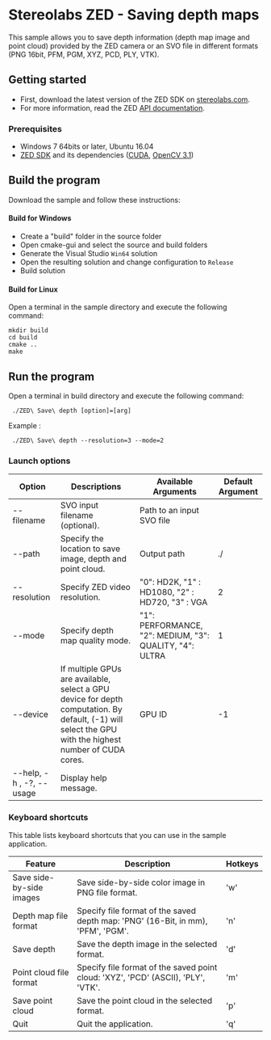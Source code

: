 # Stereolabs ZED - Saving depth maps

This sample allows you to save depth information (depth map image and point cloud) provided by the ZED camera or an SVO file in different formats (PNG 16bit, PFM, PGM, XYZ, PCD, PLY, VTK).

## Getting started

- First, download the latest version of the ZED SDK on [stereolabs.com](https://www.stereolabs.com).
- For more information, read the ZED [API documentation](https://www.stereolabs.com/developers/documentation/API/).

### Prerequisites

- Windows 7 64bits or later, Ubuntu 16.04
- [ZED SDK](https://www.stereolabs.com/developers/) and its dependencies ([CUDA](https://developer.nvidia.com/cuda-downloads), [OpenCV 3.1](http://opencv.org/downloads.html))

## Build the program

Download the sample and follow these instructions:

#### Build for Windows

- Create a "build" folder in the source folder
- Open cmake-gui and select the source and build folders
- Generate the Visual Studio `Win64` solution
- Open the resulting solution and change configuration to `Release`
- Build solution

#### Build for Linux

Open a terminal in the sample directory and execute the following command:

    mkdir build
    cd build
    cmake ..
    make

## Run the program

Open a terminal in build directory and execute the following command:

     ./ZED\ Save\ depth [option]=[arg]

Example :

     ./ZED\ Save\ depth --resolution=3 --mode=2


### Launch options

Option                    |               Descriptions             |                 Available Arguments                 |         Default Argument
 -----------------------------------------|----------------------------------------|-----------------------------------------------------|------------------------------
 --filename                              | SVO input filename (optional).                          | Path to an input SVO file                                 | <none>
 --path                                  | Specify the location to save image, depth and point cloud.                            | Output path                                         | ./
 --resolution                            | Specify ZED video resolution.   | "0": HD2K, "1" : HD1080, "2" : HD720, "3" : VGA     | 2
 --mode                               | Specify depth map quality mode.      | "1": PERFORMANCE, "2": MEDIUM, "3": QUALITY, "4": ULTRA         | 1
 --device                                | If multiple GPUs are available, select a GPU device for depth computation.	By default, (-1) will select the GPU with the highest number of CUDA cores.                            |  GPU ID                                        | -1
 --help, -h , -?, --usage                | Display help message.                   |                                                     |

### Keyboard shortcuts

This table lists keyboard shortcuts that you can use in the sample application.


Feature                    |           Description            | Hotkeys                   
-----------------------------|----------------------------------|-------------
Save side-by-side images     | Save side-by-side color image in PNG file format.        |'w'                                                         
Depth map file format      | Specify file format of the saved depth map: 'PNG' (16-Bit, in mm), 'PFM', 'PGM'.     |'n'         
Save depth         | Save the depth image in the selected format.            |'d'                   
Point cloud file format    | Specify file format of the saved point cloud: 'XYZ', 'PCD' (ASCII), 'PLY', 'VTK'.   |'m'              
Save point cloud         | Save the point cloud in the selected format.            |'p'                                                      
Quit                         | Quit the application.                  |'q'         
